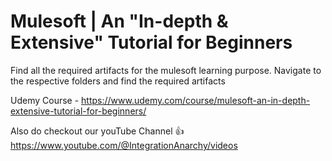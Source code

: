# Mulesoft | An "In-depth & Extensive" Tutorial for Beginners

Find all the required artifacts for the mulesoft learning purpose. Navigate to the respective folders and find the required artifacts

Udemy Course - https://www.udemy.com/course/mulesoft-an-in-depth-extensive-tutorial-for-beginners/

Also do checkout our youTube Channel :+1: https://www.youtube.com/@IntegrationAnarchy/videos
